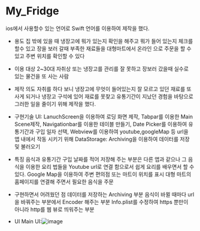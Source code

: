# My_Fridge
ios에서 사용할수 있는 언어로 Swift 언어를 이용하여 제작을 했다.

- 용도
  집 밖에 있을 때 냉장고에 뭐가 있는지 확인을 해주고 뭐가 들어 있는지 체크를 할수 있고
  장을 보러 갈때 부족한 재료들을 대형마트에서 온라인 으로 주문을 할 수 있고 주변 위치를 확인할 수 있다

- 이용 대상
  2~30대 자취상 또는 냉장고를 관리를 잘 못하고 장보러 갔을때 실수로 있는 물건을 또 사는 사람

- 제작 의도
  자취를 하다 보니 냉장고에 무엇이 들어있는지 잘 모르고 있던 재료를 또 사게 되거나 냉장고 구석에 있어 재료를 못찾고 유통기간이 지났던 경험을 바탕으로 그러한 일을 줄이기 위해 제작을 했다.
  
- 구현기술
  UI: LanuchScreen을 이용하여 로딩 화면 제작, Tabpar를 이용한 Main Scene제작, Navigationbar를 이용한 테이블 만들기, Date Picker를 이용하여 유통기간과 구입 일자 선택, Webview를 이용하여 youtube,googleMap 등 url을 앱 내에서 작동 시키기 위해
  DataStorage: Archiving을 이용하여 데이터를 저장및 불러오기 

- 특징
  음식과 유통기간 구입 날짜를 적어 저장해 주는 부분은 다른 앱과 같으나 
  그 음식을 이용한 요리 법들을 Youtube url로 연결 함으로서 쉽게 요리를 배우면서 할 수 있다.
  Google Map을 이용하여 주변 편의점 또는 마트이 위치를 표시
  대형 마트의 홈페이지를 연결해 주면서 필요한 음식을 주문

- 구현하면서 어려웠던 점
  데이터를 저장하는 Archiving 부분
  음식이 바뀔 때마다 url을 바꿔주는 부분에서 Encoder 해주는 부분
  Info.plist를 수정하여 https 뿐만이 아니라 http를 웹 뷰로 띄워주는 부분

- UI
 Main UI:![image](https://user-images.githubusercontent.com/38156821/43880950-7b2dd052-9be5-11e8-84a6-7f3aa31c5ff5.png)

